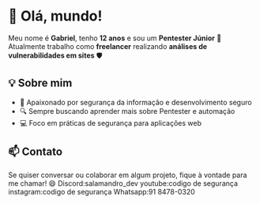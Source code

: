 # 👋 Olá, mundo!

Meu nome é **Gabriel**, tenho **12 anos** e sou um **Pentester Júnior** 🚀  
Atualmente trabalho como **freelancer** realizando **análises de vulnerabilidades em sites** 🛡️  

## 💡 Sobre mim
- 🧠 Apaixonado por segurança da informação e desenvolvimento seguro  
- 🔍 Sempre buscando aprender mais sobre Pentester e automação  
- 💻 Foco em práticas de segurança para aplicações web  

## 📫 Contato
Se quiser conversar ou colaborar em algum projeto, fique à vontade para me chamar! 😄
Discord:salamandro_dev
youtube:codigo de segurança
instagram:codigo de segurança
Whatsapp:91 8478-0320
